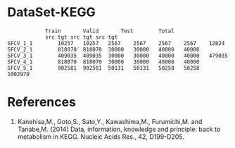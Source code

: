 # DataSet-KEGG
				Train		Valid		Test		Total	
				src	tgt	src	tgt	src	tgt
	SFCV_1_1		10257	10257	2567	2567	2567	2567	12824
	SFCV_2_1		818070	818070	30000	30000	40000	40000
	SFCV_3_1		409035	409035	30000	30000	40000	40000	479035
	SFCV_4_1		818070	818070	30000	30000	40000	40000
	SFCV_5_1		902581	902581	50131	50131	50258	50258	1002970



# References
1.	Kanehisa,M., Goto,S., Sato,Y., Kawashima,M., Furumichi,M. and Tanabe,M. (2014) Data, information, knowledge and principle: back to metabolism in KEGG. Nucleic Acids Res., 42, D199-D205.

